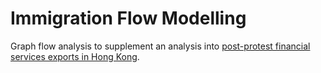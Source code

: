 # Immigration Flow Modelling

Graph flow analysis to supplement an analysis into [post-protest financial services exports in Hong Kong](https://drive.google.com/open?id=1kkByQv5hQywet0o6PZH2xvvMSvYbXtno).
